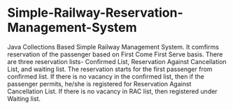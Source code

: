 # Simple-Railway-Reservation-Management-System
Java Collections Based Simple Railway Management System.
It comfirms reservation of the passenger based on First Come First Serve basis.
There are three reservation lists- Confirmed List, Reservation Against Cancellation List, and waiting list.
The reservation starts for the first passenger from confirmed list. If there is no vacancy in the confirmed list, then if the passenger permits, he/she is registered for Reservation Against Cancellation List. If there is no vacancy in RAC list, then registered under Waiting list.

